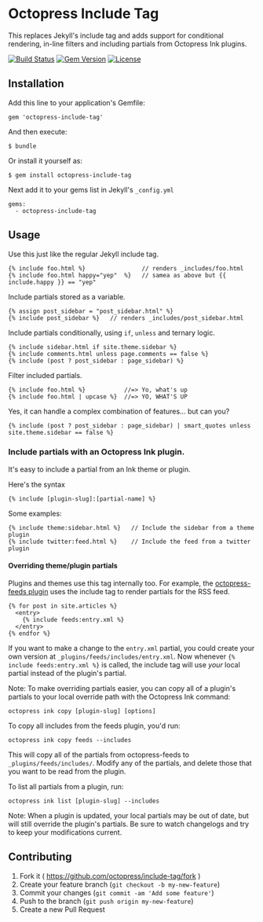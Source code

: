 # Octopress Include Tag

This replaces Jekyll's include tag and adds support for conditional rendering, in-line filters and including partials from Octopress Ink plugins.

[![Build Status](https://travis-ci.org/octopress/include-tag.svg)](https://travis-ci.org/octopress/include-tag)
[![Gem Version](http://img.shields.io/gem/v/octopress-include-tag.svg)](https://rubygems.org/gems/octopress-include-tag)
[![License](http://img.shields.io/:license-mit-blue.svg)](http://octopress.mit-license.org)

## Installation

Add this line to your application's Gemfile:

    gem 'octopress-include-tag'

And then execute:

    $ bundle

Or install it yourself as:

    $ gem install octopress-include-tag

Next add it to your gems list in Jekyll's `_config.yml`

    gems:
      - octopress-include-tag

## Usage

Use this just like the regular Jekyll include tag.

    {% include foo.html %}                // renders _includes/foo.html
    {% include foo.html happy="yep"  %}   // samea as above but {{ include.happy }} == "yep"

Include partials stored as a variable.

    {% assign post_sidebar = "post_sidebar.html" %}
    {% include post_sidebar %}   // renders _includes/post_sidebar.html

Include partials conditionally, using `if`, `unless` and ternary logic.

    {% include sidebar.html if site.theme.sidebar %}
    {% include comments.html unless page.comments == false %}
    {% include (post ? post_sidebar : page_sidebar) %}

Filter included partials.

    {% include foo.html %}           //=> Yo, what's up
    {% include foo.html | upcase %}  //=> YO, WHAT'S UP

Yes, it can handle a complex combination of features… but can you?

    {% include (post ? post_sidebar : page_sidebar) | smart_quotes unless site.theme.sidebar == false %}

### Include partials with an Octopress Ink plugin.

It's easy to include a partial from an Ink theme or plugin.

Here's the syntax

    {% include [plugin-slug]:[partial-name] %}

Some examples:

    {% include theme:sidebar.html %}   // Include the sidebar from a theme plugin
    {% include twitter:feed.html %}    // Include the feed from a twitter plugin

#### Overriding theme/plugin partials

Plugins and themes use this tag internally too. For example, the [octopress-feeds plugin](https://github.com/octopress/feeds/blob/master/assets/pages/article-feed.xml#L10) uses the include tag to
render partials for the RSS feed.

    {% for post in site.articles %}
      <entry>
        {% include feeds:entry.xml %}
      </entry>
    {% endfor %}


If you want to make a change to the `entry.xml` partial, you could create your own version at `_plugins/feeds/includes/entry.xml`.
Now whenever `{% include feeds:entry.xml %}` is called, the include tag will use *your* local partial instead of the plugin's partial.

Note: To make overriding partials easier, you can copy all of a plugin's partials to your local override path with the Octopress Ink command:

    octopress ink copy [plugin-slug] [options]

To copy all includes from the feeds plugin, you'd run:

    octopress ink copy feeds --includes

This will copy all of the partials from octopress-feeds to `_plugins/feeds/includes/`. Modify any of the partials, and delete those that you want to be read from the plugin.

To list all partials from a plugin, run:

    octopress ink list [plugin-slug] --includes

Note: When a plugin is updated, your local partials may be out of date, but will still override the plugin's partials. Be sure to watch changelogs and try to keep your modifications current.

## Contributing

1. Fork it ( https://github.com/octopress/include-tag/fork )
2. Create your feature branch (`git checkout -b my-new-feature`)
3. Commit your changes (`git commit -am 'Add some feature'`)
4. Push to the branch (`git push origin my-new-feature`)
5. Create a new Pull Request
